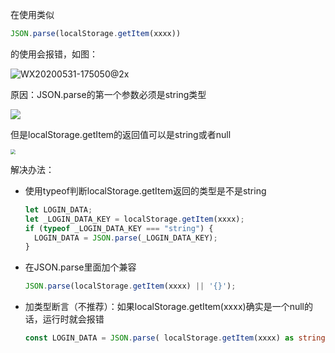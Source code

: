 在使用类似

```typescript
JSON.parse(localStorage.getItem(xxxx))
```

的使用会报错，如图：

![WX20200531-175050@2x](https://tva1.sinaimg.cn/large/007S8ZIlgy1gfbt5usqfgj30w409cjtj.jpg)

原因：JSON.parse的第一个参数必须是string类型

![](https://tva1.sinaimg.cn/large/007S8ZIlgy1gfbtvmxcx2j317o01i3yz.jpg)

但是localStorage.getItem的返回值可以是string或者null

<img src="https://tva1.sinaimg.cn/large/007S8ZIlgy1gfbtw6pay0j30m801smxb.jpg" style="zoom:50%;" />

解决办法：

- 使用typeof判断localStorage.getItem返回的类型是不是string

  ```typescript
  let LOGIN_DATA;
  let _LOGIN_DATA_KEY = localStorage.getItem(xxxx);
  if (typeof _LOGIN_DATA_KEY === "string") {
    LOGIN_DATA = JSON.parse(_LOGIN_DATA_KEY);
  }
  ```

- 在JSON.parse里面加个兼容

  ```typescript
  JSON.parse(localStorage.getItem(xxxx) || '{}');
  ```

- 加类型断言（不推荐）：如果localStorage.getItem(xxxx)确实是一个null的话，运行时就会报错

  ```typescript
  const LOGIN_DATA = JSON.parse( localStorage.getItem(xxxx) as string );
  ```

  